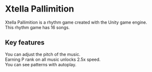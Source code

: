 # Xtella Pallimition
Xtella Pallimition is a rhythm game created with the Unity game engine.  
This rhythm game has 16 songs.

## Key features
You can adjust the pitch of the music.  
Earning P rank on all music unlocks 2.5x speed.  
You can see patterns with autoplay.
